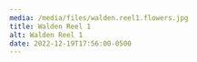 ```yaml
---
media: /media/files/walden.reel1.flowers.jpg
title: Walden Reel 1
alt: Walden Reel 1
date: 2022-12-19T17:56:00-0500
---
```

